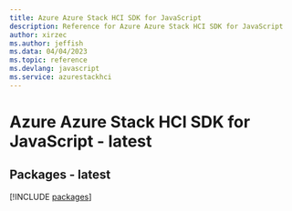 ```yaml
---
title: Azure Azure Stack HCI SDK for JavaScript
description: Reference for Azure Azure Stack HCI SDK for JavaScript
author: xirzec
ms.author: jeffish
ms.data: 04/04/2023
ms.topic: reference
ms.devlang: javascript
ms.service: azurestackhci
---
```

# Azure Azure Stack HCI SDK for JavaScript - latest
## Packages - latest
[!INCLUDE [packages](azure-stack-hci-index.md)]